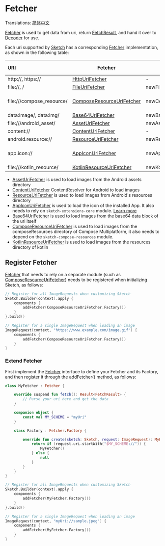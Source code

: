 # Fetcher

Translations: [简体中文](fetcher_zh.md)

[Fetcher] is used to get data from uri, return [FetchResult], and hand it over to [Decoder] for use.

Each uri supported by [Sketch] has a corresponding [Fetcher] implementation, as shown in the
following table:

| URI                       | Fetcher                     | Create                  | Dependent modules        | Android | iOS | Desktop | Web |
|:--------------------------|-----------------------------|-------------------------|--------------------------|---------|:----|:--------|:----|
| http://, https://         | [HttpUriFetcher]            | -                       | -                        | ✅       | ✅   | ✅       | ✅   |
| file://, /                | [FileUriFetcher]            | newFileUri()            | -                        | ✅       | ✅   | ✅       | ✅   |
| file:///compose_resource/ | [ComposeResourceUriFetcher] | newComposeResourceUri() | sketch-compose-resources | ✅       | ✅   | ✅       | ✅   |
| data:image/, data:img/    | [Base64UriFetcher]          | newBase64Uri()          | -                        | ✅       | ✅   | ✅       | ✅   |
| file:///android_asset/    | [AssetUriFetcher]           | newAssetUri()           | -                        | ✅       | ❌   | ❌       | ❌   |
| content://                | [ContentUriFetcher]         | -                       | -                        | ✅       | ❌   | ❌       | ❌   |
| android.resource://       | [ResourceUriFetcher]        | newResourceUri()        | -                        | ✅       | ❌   | ❌       | ❌   |
| app.icon://               | [AppIconUriFetcher]         | newAppIconUri()         | sketch-extensions-core   | ✅       | ❌   | ❌       | ❌   |
| file:///kotlin_resource/  | [KotlinResourceUriFetcher]  | newKotlinResourceUri()  | -                        | ❌       | ✅   | ✅       | ❌   |

* [AssetUriFetcher] is used to load images from the Android assets directory
* [ContentUriFetcher] ContentResolver for Android to load images
* [ResourceUriFetcher] is used to load images from Android's resources directory
* [AppIconUriFetcher] is used to load the icon of the installed App. It also needs to rely
  on `sketch-extensions-core`
  module. [Learn more](apk_app_icon.md#load-the-icon-of-the-installed-app)
* [Base64UriFetcher] is used to load images from the base64 data block of the uri itself
* [ComposeResourceUriFetcher] is used to load images from the composeResources directory of
  Compose Multiplatform, it also needs to depend on the `sketch-compose-resources` module.
* [KotlinResourceUriFetcher] is used to load images from the resources directory of kotlin

## Register Fetcher

[Fetcher] that needs to rely on a separate module (such as [ComposeResourceUriFetcher]) needs to be
registered when initializing Sketch, as follows:

```kotlin
// Register for all ImageRequests when customizing Sketch
Sketch.Builder(context).apply {
    components {
        addFetcher(ComposeResourceUriFetcher.Factory())
    }
}.build()

// Register for a single ImageRequest when loading an image
ImageRequest(context, "https://www.example.com/image.gif") {
    components {
        addFetcher(ComposeResourceUriFetcher.Factory())
    }
}
```

### Extend Fetcher

First implement the [Fetcher] interface to define your Fetcher and its Factory, and then register it
through the addFetcher() method, as follows:

```kotlin
class MyFetcher : Fetcher {

    override suspend fun fetch(): Result<FetchResult> {
        // Parse your uri here and get the data
    }

    companion object {
        const val MY_SCHEME = "myUri"
    }

    class Factory : Fetcher.Factory {

        override fun create(sketch: Sketch, request: ImageRequest): MyFetcher? {
            return if (request.uri.startWith("$MY_SCHEME://")) {
                MyFetcher()
            } else {
                null
            }
        }
    }
}

// Register for all ImageRequests when customizing Sketch
Sketch.Builder(context).apply {
    components {
        addFetcher(MyFetcher.Factory())
    }
}.build()

// Register for a single ImageRequest when loading an image
ImageRequest(context, "myUri://sample.jpeg") {
    components {
        addFetcher(MyFetcher.Factory())
    }
}
```

[comment]: <> (classs)

[Sketch]: ../../sketch-core/src/commonMain/kotlin/com/github/panpf/sketch/Sketch.common.kt

[ImageRequest]: ../../sketch-core/src/commonMain/kotlin/com/github/panpf/sketch/request/ImageRequest.common.kt

[Decoder]: ../../sketch-core/src/commonMain/kotlin/com/github/panpf/sketch/decode/Decoder.kt

[Fetcher]: ../../sketch-core/src/commonMain/kotlin/com/github/panpf/sketch/fetch/Fetcher.kt

[FetchResult]: ../../sketch-core/src/commonMain/kotlin/com/github/panpf/sketch/fetch/FetchResult.kt

[AssetUriFetcher]: ../../sketch-core/src/androidMain/kotlin/com/github/panpf/sketch/fetch/AssetUriFetcher.kt

[Base64UriFetcher]: ../../sketch-core/src/commonMain/kotlin/com/github/panpf/sketch/fetch/Base64UriFetcher.kt

[ContentUriFetcher]: ../../sketch-core/src/androidMain/kotlin/com/github/panpf/sketch/fetch/ContentUriFetcher.kt

[FileUriFetcher]: ../../sketch-core/src/commonMain/kotlin/com/github/panpf/sketch/fetch/FileUriFetcher.kt

[HttpUriFetcher]: ../../sketch-core/src/commonMain/kotlin/com/github/panpf/sketch/fetch/HttpUriFetcher.kt

[ResourceUriFetcher]: ../../sketch-core/src/androidMain/kotlin/com/github/panpf/sketch/fetch/ResourceUriFetcher.kt

[AppIconUriFetcher]: ../../sketch-extensions-core/src/androidMain/kotlin/com/github/panpf/sketch/fetch/AppIconUriFetcher.kt

[KotlinResourceUriFetcher]: ../../sketch-core/src/desktopMain/kotlin/com/github/panpf/sketch/fetch/KotlinResourceUriFetcher.kt

[ComposeResourceUriFetcher]: ../../sketch-compose-resources/src/commonMain/kotlin/com/github/panpf/sketch/fetch/ComposeResourceUriFetcher.kt